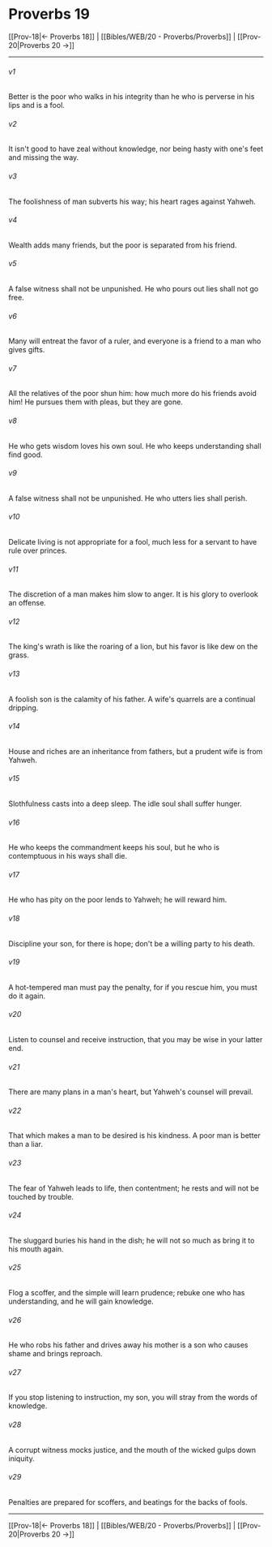 # Proverbs 19

[[Prov-18|← Proverbs 18]] | [[Bibles/WEB/20 - Proverbs/Proverbs]] | [[Prov-20|Proverbs 20 →]]
***



###### v1 
Better is the poor who walks in his integrity than he who is perverse in his lips and is a fool. 

###### v2 
It isn't good to have zeal without knowledge, nor being hasty with one's feet and missing the way. 

###### v3 
The foolishness of man subverts his way; his heart rages against Yahweh. 

###### v4 
Wealth adds many friends, but the poor is separated from his friend. 

###### v5 
A false witness shall not be unpunished. He who pours out lies shall not go free. 

###### v6 
Many will entreat the favor of a ruler, and everyone is a friend to a man who gives gifts. 

###### v7 
All the relatives of the poor shun him: how much more do his friends avoid him! He pursues them with pleas, but they are gone. 

###### v8 
He who gets wisdom loves his own soul. He who keeps understanding shall find good. 

###### v9 
A false witness shall not be unpunished. He who utters lies shall perish. 

###### v10 
Delicate living is not appropriate for a fool, much less for a servant to have rule over princes. 

###### v11 
The discretion of a man makes him slow to anger. It is his glory to overlook an offense. 

###### v12 
The king's wrath is like the roaring of a lion, but his favor is like dew on the grass. 

###### v13 
A foolish son is the calamity of his father. A wife's quarrels are a continual dripping. 

###### v14 
House and riches are an inheritance from fathers, but a prudent wife is from Yahweh. 

###### v15 
Slothfulness casts into a deep sleep. The idle soul shall suffer hunger. 

###### v16 
He who keeps the commandment keeps his soul, but he who is contemptuous in his ways shall die. 

###### v17 
He who has pity on the poor lends to Yahweh; he will reward him. 

###### v18 
Discipline your son, for there is hope; don't be a willing party to his death. 

###### v19 
A hot-tempered man must pay the penalty, for if you rescue him, you must do it again. 

###### v20 
Listen to counsel and receive instruction, that you may be wise in your latter end. 

###### v21 
There are many plans in a man's heart, but Yahweh's counsel will prevail. 

###### v22 
That which makes a man to be desired is his kindness. A poor man is better than a liar. 

###### v23 
The fear of Yahweh leads to life, then contentment; he rests and will not be touched by trouble. 

###### v24 
The sluggard buries his hand in the dish; he will not so much as bring it to his mouth again. 

###### v25 
Flog a scoffer, and the simple will learn prudence; rebuke one who has understanding, and he will gain knowledge. 

###### v26 
He who robs his father and drives away his mother is a son who causes shame and brings reproach. 

###### v27 
If you stop listening to instruction, my son, you will stray from the words of knowledge. 

###### v28 
A corrupt witness mocks justice, and the mouth of the wicked gulps down iniquity. 

###### v29 
Penalties are prepared for scoffers, and beatings for the backs of fools.

***
[[Prov-18|← Proverbs 18]] | [[Bibles/WEB/20 - Proverbs/Proverbs]] | [[Prov-20|Proverbs 20 →]]
